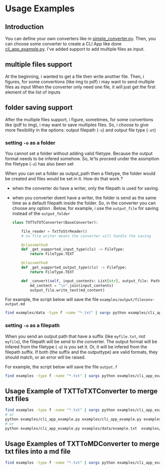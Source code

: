 # Usage Examples

## Introduction

You can define your own converters like in [simple_converter.py](./simple_converter.py).
Then, you can choose some converter to create a CLI App like done [cli_app_example.py](./cli_app_example.py).
I've added support to add multiple files as input.

## multiple files support

At the beginning, i wanted to get a file then write another file. Then, i figures, for some convertions (like img to pdf) i may want to send multiple files as input
When the converter only need one file, it will just get the first element of the list of inputs

## folder saving support

After the multiple files support, i figure, sometimes, for some convertions like (pdf to img), i may want to save multiples files. So, i choose to give more flexibility in the options: output filepath (`-o`) and output file type (`-ot`)

### setting `-o` as a folder

You cannot set a folder without adding valid filetype. Because the output format needs to be infered somehow. So, le'ts proceed under the assmption the filetype (`-o`) has also been set

When you can set a folder as output_path then a filetype, the folder would be created and files would be set in it. How do that work ?

- when the converter do have a writer, only the filepath is used for saving.
  
- when you converter doent have a writer, the folder is send as the same time as a default filepath inside the folder. So, in the converter you can choose any option . Below, for example, i use the `output_file` for saving instead of the `output_folder`

    ```python
    class TXTToTXTConverter(BaseConverter):

        file_reader = TxtToStrReader()
        # no file writer means the converter will handle the saving

        @classmethod
        def _get_supported_input_type(cls) -> FileType:
            return FileType.TEXT

        @classmethod
        def _get_supported_output_type(cls) -> FileType:
            return FileType.TEXT

        def _convert(self, input_contents: List[str], output_file: Path, **kwargs):
            md_content = "\n".join(input_contents)
            output_file.write_text(md_content)
    ```

For example, the script below will save the file `examples/output/fileconv-output.md`

```bash
find examples/data -type f -name "*.txt" | xargs python examples/cli_app_example.py -o examples/output -ot md
```

### setting `-o` as a filepath

When you send an output path that have a suffix (like `myfile.txt`, not `myfile`), the filepath will be send to the converter.
The output format will be infered from the filetype (`-o`) is you set it. Or, it will be infered from the filepath suffix. If both (the suffix and the outputtype) are valid formats, they should match, or an error will be raised.

For example, the script below will save the file `output.f`

```bash
find examples -type f -name "*.txt" | xargs python examples/cli_app_example.py -o examples/output.f -ot md
```

## Usage Example of TXTToTXTConverter to merge txt files

```bash
find examples -type f -name "*.txt" | xargs python examples/cli_app_example.py -o examples/output -ot txt
# or
python examples/cli_app_example.py examples/cli_app_example.py examples/data/example.txt -o examples/output -ot txt
# or 
python examples/cli_app_example.py examples/data/example.txt  examples/data/example2.txt -o examples/output/example.txt
```

## Usage Examples of TXTToMDConverter to merge txt files into a md file

```bash
find examples -type f -name "*.txt" | xargs python examples/cli_app_example.py -o examples/output.md
```
